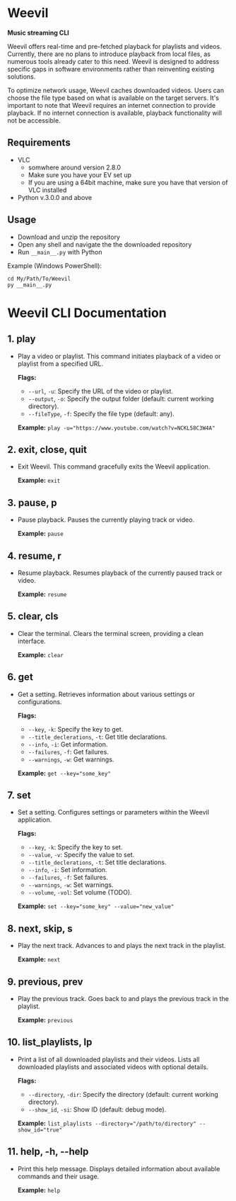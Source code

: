 # Weevil
**Music streaming CLI**

Weevil offers real-time and pre-fetched playback for playlists and videos. Currently, there are no plans to introduce playback from local files, as numerous tools already cater to this need. Weevil is designed to address specific gaps in software environments rather than reinventing existing solutions.

To optimize network usage, Weevil caches downloaded videos. Users can choose the file type based on what is available on the target servers. It's important to note that Weevil requires an internet connection to provide playback. If no internet connection is available, playback functionality will not be accessible.


## Requirements
- VLC
    - somwhere around version 2.8.0
    - Make sure you have your EV set up
    - If you are using a 64bit machine, make sure you have that version of VLC installed
- Python v.3.0.0 and above


## Usage
- Download and unzip the repository
- Open any shell and navigate the the downloaded repository
- Run `__main__.py` with Python

Example (Windows PowerShell):
```
cd My/Path/To/Weevil
py __main__.py
```


# Weevil CLI Documentation

## 1. play
   - Play a video or playlist.
     This command initiates playback of a video or playlist from a specified URL.
     
     **Flags:**
       - `--url`, `-u`: Specify the URL of the video or playlist.
       - `--output`, `-o`: Specify the output folder (default: current working directory).
       - `--fileType`, `-f`: Specify the file type (default: any).
       
     **Example:** `play -u="https://www.youtube.com/watch?v=NCKL58C3W4A"`

## 2. exit, close, quit
   - Exit Weevil.
     This command gracefully exits the Weevil application.
     
     **Example:** `exit`

## 3. pause, p
   - Pause playback.
     Pauses the currently playing track or video.
     
     **Example:** `pause`

## 4. resume, r
   - Resume playback.
     Resumes playback of the currently paused track or video.
     
     **Example:** `resume`

## 5. clear, cls
   - Clear the terminal.
     Clears the terminal screen, providing a clean interface.
     
     **Example:** `clear`

## 6. get
   - Get a setting.
     Retrieves information about various settings or configurations.
     
     **Flags:**
       - `--key`, `-k`: Specify the key to get.
       - `--title_declerations`, `-t`: Get title declarations.
       - `--info`, `-i`: Get information.
       - `--failures`, `-f`: Get failures.
       - `--warnings`, `-w`: Get warnings.
     
     **Example:** `get --key="some_key"`

## 7. set
   - Set a setting.
     Configures settings or parameters within the Weevil application.
     
     **Flags:**
       - `--key`, `-k`: Specify the key to set.
       - `--value`, `-v`: Specify the value to set.
       - `--title_declerations`, `-t`: Set title declarations.
       - `--info`, `-i`: Set information.
       - `--failures`, `-f`: Set failures.
       - `--warnings`, `-w`: Set warnings.
       - `--volume`, `-vol`: Set volume (TODO).
     
     **Example:** `set --key="some_key" --value="new_value"`

## 8. next, skip, s
   - Play the next track.
     Advances to and plays the next track in the playlist.

     **Example:** `next`

## 9. previous, prev
   - Play the previous track.
     Goes back to and plays the previous track in the playlist.

     **Example:** `previous`

## 10. list_playlists, lp 
   - Print a list of all downloaded playlists and their videos.
      Lists all downloaded playlists and associated videos with optional details.
      
      **Flags:**
        - `--directory`, `-dir`: Specify the directory (default: current working directory).
        - `--show_id`, `-si`: Show ID (default: debug mode).
      
      **Example:** `list_playlists --directory="/path/to/directory" --show_id="true"`

## 11. help, -h, --help
   - Print this help message.
      Displays detailed information about available commands and their usage.
      
      **Example:** `help`
